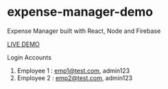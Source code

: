 # expense-manager-demo

Expense Manager built with React, Node and Firebase

[LIVE DEMO](https://convergytics-challenge.herokuapp.com)

Login Accounts 

 1. Employee 1 : emp1@test.com, admin123
 2. Employee 2 : emp2@test.com, admin123
	 
